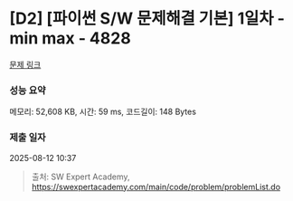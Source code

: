 # [D2] [파이썬 S/W 문제해결 기본] 1일차 - min max - 4828 

[문제 링크](https://swexpertacademy.com/main/code/problem/problemDetail.do?contestProbId=AWTLQZwKon4DFAVT) 

### 성능 요약

메모리: 52,608 KB, 시간: 59 ms, 코드길이: 148 Bytes

### 제출 일자

2025-08-12 10:37



> 출처: SW Expert Academy, https://swexpertacademy.com/main/code/problem/problemList.do